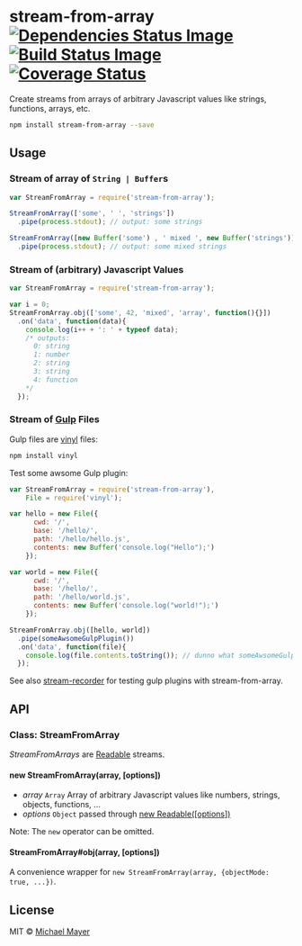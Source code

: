 # stream-from-array [![Dependencies Status Image](https://gemnasium.com/schnittstabil/stream-from-array.svg)](https://gemnasium.com/schnittstabil/stream-from-array) [![Build Status Image](https://travis-ci.org/schnittstabil/stream-from-array.svg)](https://travis-ci.org/schnittstabil/stream-from-array) [![Coverage Status](https://coveralls.io/repos/schnittstabil/stream-from-array/badge.png)](https://coveralls.io/r/schnittstabil/stream-from-array)

Create streams from arrays of arbitrary Javascript values like strings, functions, arrays, etc.

```bash
npm install stream-from-array --save
```


## Usage


### Stream of array of `String | Buffer`s

```JavaScript
var StreamFromArray = require('stream-from-array');

StreamFromArray(['some', ' ', 'strings'])
  .pipe(process.stdout); // output: some strings

StreamFromArray([new Buffer('some') , ' mixed ', new Buffer('strings')])
  .pipe(process.stdout); // output: some mixed strings
```


### Stream of (arbitrary) Javascript Values

```JavaScript
var StreamFromArray = require('stream-from-array');

var i = 0;
StreamFromArray.obj(['some', 42, 'mixed', 'array', function(){}])
  .on('data', function(data){
    console.log(i++ + ': ' + typeof data);
    /* outputs:
      0: string
      1: number
      2: string
      3: string
      4: function
    */
  });
```


### Stream of [Gulp](http://gulpjs.com/) Files

Gulp files are [vinyl](https://github.com/wearefractal/vinyl) files:

```bash
npm install vinyl
```

Test some awsome Gulp plugin:

```JavaScript
var StreamFromArray = require('stream-from-array'),
    File = require('vinyl');

var hello = new File({
      cwd: '/',
      base: '/hello/',
      path: '/hello/hello.js',
      contents: new Buffer('console.log("Hello");')
    });

var world = new File({
      cwd: '/',
      base: '/hello/',
      path: '/hello/world.js',
      contents: new Buffer('console.log("world!");')
    });

StreamFromArray.obj([hello, world])
  .pipe(someAwsomeGulpPlugin())
  .on('data', function(file){
    console.log(file.contents.toString()); // dunno what someAwsomeGulpPlugin does :)
  });
```

See also [stream-recorder](https://github.com/schnittstabil/stream-recorder) for testing gulp plugins with stream-from-array.


## API


### Class: StreamFromArray

_StreamFromArrays_ are [Readable](http://nodejs.org/api/stream.html#stream_class_stream_readable_1) streams.


#### new StreamFromArray(array, [options])

* _array_ `Array` Array of arbitrary Javascript values like numbers, strings, objects, functions, ...
* _options_ `Object` passed through [new Readable([options])](http://nodejs.org/api/stream.html#stream_new_stream_readable_options)

Note: The `new` operator can be omitted.


#### StreamFromArray#obj(array, [options])

A convenience wrapper for `new StreamFromArray(array, {objectMode: true, ...})`.


## License

MIT © [Michael Mayer](http://schnittstabil.de)
